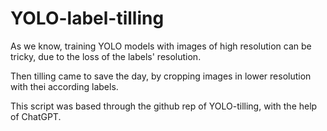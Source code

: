 # YOLO-label-tilling

As we know, training YOLO models with images of high resolution can be tricky, due to the loss of the labels' resolution.

Then tilling came to save the day, by cropping images in lower resolution with thei according labels.

This script was based through the github rep of YOLO-tilling, with the help of ChatGPT.


